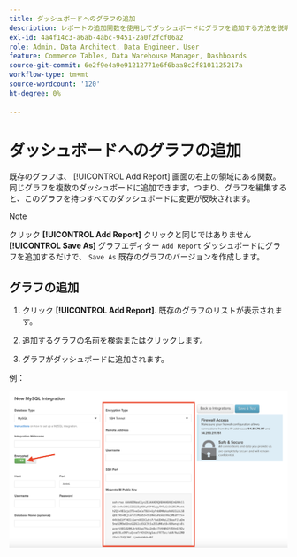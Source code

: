 ```yaml
---
title: ダッシュボードへのグラフの追加
description: レポートの追加関数を使用してダッシュボードにグラフを追加する方法を説明します。
exl-id: 4a4f14c3-a6ab-4abc-9451-2a0f2fcf06a2
role: Admin, Data Architect, Data Engineer, User
feature: Commerce Tables, Data Warehouse Manager, Dashboards
source-git-commit: 6e2f9e4a9e91212771e6f6baa8c2f8101125217a
workflow-type: tm+mt
source-wordcount: '120'
ht-degree: 0%

---
```


# ダッシュボードへのグラフの追加

既存のグラフは、 [!UICONTROL Add Report] 画面の右上の領域にある関数。 同じグラフを複数のダッシュボードに追加できます。つまり、グラフを編集すると、このグラフを持つすべてのダッシュボードに変更が反映されます。

>[!NOTE]
>
>クリック **[!UICONTROL Add Report]** クリックと同じではありません **[!UICONTROL Save As]** グラフエディター `Add Report` ダッシュボードにグラフを追加するだけで、 `Save As` 既存のグラフのバージョンを作成します。

## グラフの追加

1. クリック **[!UICONTROL Add Report]**. 既存のグラフのリストが表示されます。

1. 追加するグラフの名前を検索またはクリックします。

1. グラフがダッシュボードに追加されます。

例：

![グラフを追加](../../assets/sql-integration-encrypted-yes.png)
